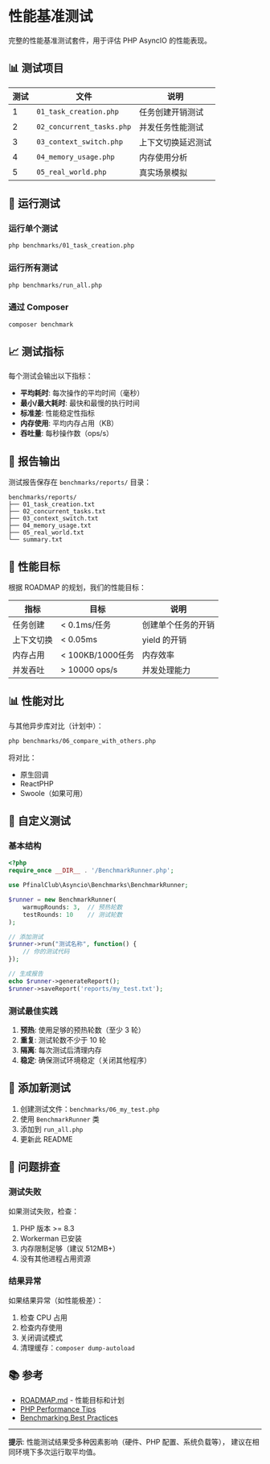 # 性能基准测试

完整的性能基准测试套件，用于评估 PHP AsyncIO 的性能表现。

## 📊 测试项目

| 测试 | 文件 | 说明 |
|------|------|------|
| 1 | `01_task_creation.php` | 任务创建开销测试 |
| 2 | `02_concurrent_tasks.php` | 并发任务性能测试 |
| 3 | `03_context_switch.php` | 上下文切换延迟测试 |
| 4 | `04_memory_usage.php` | 内存使用分析 |
| 5 | `05_real_world.php` | 真实场景模拟 |

## 🚀 运行测试

### 运行单个测试

```bash
php benchmarks/01_task_creation.php
```

### 运行所有测试

```bash
php benchmarks/run_all.php
```

### 通过 Composer

```bash
composer benchmark
```

## 📈 测试指标

每个测试会输出以下指标：

- **平均耗时**: 每次操作的平均时间（毫秒）
- **最小/最大耗时**: 最快和最慢的执行时间
- **标准差**: 性能稳定性指标
- **内存使用**: 平均内存占用（KB）
- **吞吐量**: 每秒操作数（ops/s）

## 📁 报告输出

测试报告保存在 `benchmarks/reports/` 目录：

```
benchmarks/reports/
├── 01_task_creation.txt
├── 02_concurrent_tasks.txt
├── 03_context_switch.txt
├── 04_memory_usage.txt
├── 05_real_world.txt
└── summary.txt
```

## 🎯 性能目标

根据 ROADMAP 的规划，我们的性能目标：

| 指标 | 目标 | 说明 |
|------|------|------|
| 任务创建 | < 0.1ms/任务 | 创建单个任务的开销 |
| 上下文切换 | < 0.05ms | yield 的开销 |
| 内存占用 | < 100KB/1000任务 | 内存效率 |
| 并发吞吐 | > 10000 ops/s | 并发处理能力 |

## 📊 性能对比

与其他异步库对比（计划中）：

```bash
php benchmarks/06_compare_with_others.php
```

将对比：
- 原生回调
- ReactPHP
- Swoole（如果可用）

## 🔧 自定义测试

### 基本结构

```php
<?php
require_once __DIR__ . '/BenchmarkRunner.php';

use PfinalClub\Asyncio\Benchmarks\BenchmarkRunner;

$runner = new BenchmarkRunner(
    warmupRounds: 3,  // 预热轮数
    testRounds: 10    // 测试轮数
);

// 添加测试
$runner->run("测试名称", function() {
    // 你的测试代码
});

// 生成报告
echo $runner->generateReport();
$runner->saveReport('reports/my_test.txt');
```

### 测试最佳实践

1. **预热**: 使用足够的预热轮数（至少 3 轮）
2. **重复**: 测试轮数不少于 10 轮
3. **隔离**: 每次测试后清理内存
4. **稳定**: 确保测试环境稳定（关闭其他程序）

## 📝 添加新测试

1. 创建测试文件：`benchmarks/06_my_test.php`
2. 使用 `BenchmarkRunner` 类
3. 添加到 `run_all.php`
4. 更新此 README

## 🐛 问题排查

### 测试失败

如果测试失败，检查：

1. PHP 版本 >= 8.3
2. Workerman 已安装
3. 内存限制足够（建议 512MB+）
4. 没有其他进程占用资源

### 结果异常

如果结果异常（如性能极差）：

1. 检查 CPU 占用
2. 检查内存使用
3. 关闭调试模式
4. 清理缓存：`composer dump-autoload`

## 📚 参考

- [ROADMAP.md](../ROADMAP.md) - 性能目标和计划
- [PHP Performance Tips](https://www.php.net/manual/en/features.gc.performance-considerations.php)
- [Benchmarking Best Practices](https://github.com/php/php-src/blob/master/CODING_STANDARDS.md)

---

**提示**: 性能测试结果受多种因素影响（硬件、PHP 配置、系统负载等），
建议在相同环境下多次运行取平均值。

